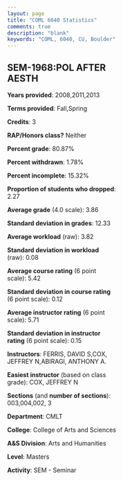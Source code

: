 ```yaml
---
layout: page
title: "COML 6040 Statistics"
comments: true
description: "blank"
keywords: "COML, 6040, CU, Boulder"
--- 
```

<head>
<script src="https://ajax.googleapis.com/ajax/libs/jquery/2.1.3/jquery.min.js"></script>
<script src="https://dl.dropboxusercontent.com/s/pc42nxpaw1ea4o9/highcharts.js?dl=0"></script>
<!-- <script src="../assets/js/highcharts.js"></script> -->
<style type="text/css">@font-face {
	font-family: "Bebas Neue";
	src: url(https://www.filehosting.org/file/details/544349/BebasNeue%20Regular.otf) format("opentype");
	}
	h1.Bebas { 
		font-family: "Bebas Neue", Verdana, Tahoma;
	}
</style>
</head>
<body>
	<div id="container" style="float: right; width: 45%; height: 88%; margin-left: 2.5%; margin-right: 2.5%;"></div>
	<script language="JavaScript">
		$(document).ready(function() {
		var chart = {type: 'column'};
		var title = {text: 'Grade Distribution'};
		var xAxis = {categories: ['A','B','C','D','F'],crosshair: true};
		var yAxis = {min: 0,title: {text: 'Percentage'}};
		var tooltip = {headerFormat: '<center><b><span style="font-size:20px">{point.key}</span></b></center>',
		               pointFormat: '<td style="padding:0"><b>{point.y:.1f}%</b></td>',
		               footerFormat: '</table>',shared: true,useHTML: true};
		var plotOptions = {column: {pointPadding: 0.0,borderWidth: 0}};  
		var credits = {enabled: false};var series= [{name: 'Percent',data: [91.18,8.82,0.0,0.0,0.0,]}];
		var json = {};
		json.chart = chart;
		json.title = title;
		json.tooltip = tooltip;
		json.xAxis = xAxis;
		json.yAxis = yAxis;  
		json.series = series;
		json.plotOptions = plotOptions;  
		json.credits = credits;
		$('#container').highcharts(json);
	});
	</script>
</body>
			   
## SEM-1968:POL AFTER AESTH

**Years provided**: 2008,2011,2013

**Terms provided**: Fall,Spring

**Credits**: 3

**RAP/Honors class?** Neither

**Percent grade**: 80.87%

**Percent withdrawn**: 1.78%

**Percent incomplete**: 15.32%

**Proportion of students who dropped**: 2.27

**Average grade** (4.0 scale): 3.86

**Standard deviation in grades**: 12.33

**Average workload** (raw): 3.82

**Standard deviation in workload** (raw): 0.08

**Average course rating** (6 point scale): 5.42

**Standard deviation in course rating** (6 point scale): 0.12

**Average instructor rating** (6 point scale): 5.71

**Standard deviation in instructor rating** (6 point scale): 0.15

**Instructors**: FERRIS, DAVID S,COX, JEFFREY N,ABIRAGI, ANTHONY A.

**Easiest instructor** (based on class grade): COX, JEFFREY N

**Sections** (and **number of sections**): 003,004,002, 3

**Department**: CMLT

**College**: College of Arts and Sciences

**A&S Division**: Arts and Humanities

**Level**: Masters

**Activity**: SEM - Seminar